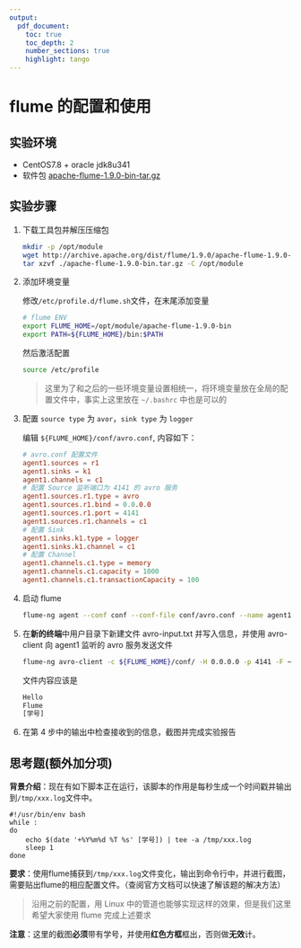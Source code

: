 ```yaml
---
output:
  pdf_document:
    toc: true
    toc_depth: 2
    number_sections: true
    highlight: tango
---
```


# flume 的配置和使用

<!-- toc -->

## 实验环境

- CentOS7.8 + oracle jdk8u341
- 软件包 [apache-flume-1.9.0-bin-tar.gz](http://archive.apache.org/dist/flume/1.9.0/apache-flume-1.9.0-bin.tar.gz)

## 实验步骤

1. 下载工具包并解压压缩包

   ```bash
   mkdir -p /opt/module
   wget http://archive.apache.org/dist/flume/1.9.0/apache-flume-1.9.0-bin.tar.gz
   tar xzvf ./apache-flume-1.9.0-bin.tar.gz -C /opt/module
   ```

2. 添加环境变量

   修改`/etc/profile.d/flume.sh`文件，在末尾添加变量

   ```bash
   # flume ENV
   export FLUME_HOME=/opt/module/apache-flume-1.9.0-bin
   export PATH=${FLUME_HOME}/bin:$PATH
   ```

   然后激活配置

   ```bash
   source /etc/profile
   ```
   
   > 这里为了和之后的一些环境变量设置相统一，将环境变量放在全局的配置文件中，事实上这里放在 `~/.bashrc` 中也是可以的

3. 配置 `source type` 为 `avor`，`sink type` 为 `logger`

   编辑 `${FLUME_HOME}/conf/avro.conf`, 内容如下：

   ```conf
   # avro.conf 配置文件
   agent1.sources = r1
   agent1.sinks = k1
   agent1.channels = c1
   # 配置 Source 监听端口为 4141 的 avro 服务
   agent1.sources.r1.type = avro
   agent1.sources.r1.bind = 0.0.0.0
   agent1.sources.r1.port = 4141
   agent1.sources.r1.channels = c1
   # 配置 Sink
   agent1.sinks.k1.type = logger
   agent1.sinks.k1.channel = c1
   # 配置 Channel
   agent1.channels.c1.type = memory
   agent1.channels.c1.capacity = 1000
   agent1.channels.c1.transactionCapacity = 100
   ```

4. 启动 flume

   ```bash
   flume-ng agent --conf conf --conf-file conf/avro.conf --name agent1 -Dflume.root.logger=INFO,console
   ```

5. 在**新的终端**中用户目录下新建文件 avro-input.txt 并写入信息，并使用 avro-client 向 agent1 监听的 avro 服务发送文件

   ```bash
   flume-ng avro-client -c ${FLUME_HOME}/conf/ -H 0.0.0.0 -p 4141 -F ~/avro-input.txt
   ```

   文件内容应该是

   ```txt
   Hello
   Flume
   [学号]
   ```

6. 在第 4 步中的输出中检查接收到的信息，截图并完成实验报告



## 思考题(额外加分项)

**背景介绍**：现在有如下脚本正在运行，该脚本的作用是每秒生成一个时间戳并输出到`/tmp/xxx.log`文件中。

```shell
#!/usr/bin/env bash
while :
do
	echo $(date '+%Y%m%d %T %s' [学号]) | tee -a /tmp/xxx.log
	sleep 1
done
```

**要求**：使用flume捕获到`/tmp/xxx.log`文件变化，输出到命令行中，并进行截图，需要贴出flume的相应配置文件。（查阅官方文档可以快速了解该题的解决方法）

> 沿用之前的配置，用 Linux 中的管道也能够实现这样的效果，但是我们这里希望大家使用 flume 完成上述要求

**注意**：这里的截图**必须**带有学号，并使用**红色方框**框出，否则做**无效**计。
